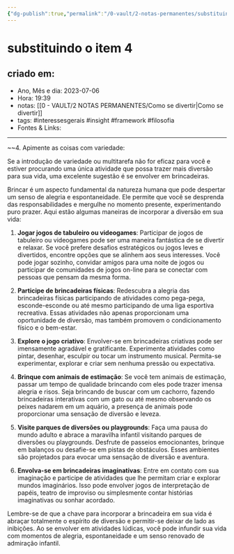 ```yaml
---
{"dg-publish":true,"permalink":"/0-vault/2-notas-permanentes/substituindo-o-item-4/","tags":["permanente","interessesgerais","insight","framework","filosofia"],"dgHomeLink":true,"dgShowLocalGraph":true,"dgShowFileTree":true,"dgEnableSearch":true}
---
```


# substituindo o item 4

## criado em: 
-  Ano, Mês e dia: 2023-07-06
- Hora: 19:39
- notas: [[0 - VAULT/2 NOTAS PERMANENTES/Como se divertir\|Como se divertir]]
- tags: 
 #interessesgerais #insight #framework #filosofia
- Fontes & Links: 
---
~~4. Apimente as coisas com variedade:

Se a introdução de variedade ou multitarefa não for eficaz para você e estiver procurando uma única atividade que possa trazer mais diversão para sua vida, uma excelente sugestão é se envolver em brincadeiras.

Brincar é um aspecto fundamental da natureza humana que pode despertar um senso de alegria e espontaneidade. Ele permite que você se desprenda das responsabilidades e mergulhe no momento presente, experimentando puro prazer. Aqui estão algumas maneiras de incorporar a diversão em sua vida:

1. **Jogar jogos de tabuleiro ou videogames**: Participar de jogos de tabuleiro ou videogames pode ser uma maneira fantástica de se divertir e relaxar. Se você prefere desafios estratégicos ou jogos leves e divertidos, encontre opções que se alinhem aos seus interesses. Você pode jogar sozinho, convidar amigos para uma noite de jogos ou participar de comunidades de jogos on-line para se conectar com pessoas que pensam da mesma forma.

2. **Participe de brincadeiras físicas**: Redescubra a alegria das brincadeiras físicas participando de atividades como pega-pega, esconde-esconde ou até mesmo participando de uma liga esportiva recreativa. Essas atividades não apenas proporcionam uma oportunidade de diversão, mas também promovem o condicionamento físico e o bem-estar.

3. **Explore o jogo criativo**: Envolver-se em brincadeiras criativas pode ser imensamente agradável e gratificante. Experimente atividades como pintar, desenhar, esculpir ou tocar um instrumento musical. Permita-se experimentar, explorar e criar sem nenhuma pressão ou expectativa.

4. **Brinque com animais de estimação**: Se você tem animais de estimação, passar um tempo de qualidade brincando com eles pode trazer imensa alegria e risos. Seja brincando de buscar com um cachorro, fazendo brincadeiras interativas com um gato ou até mesmo observando os peixes nadarem em um aquário, a presença de animais pode proporcionar uma sensação de diversão e leveza.

5. **Visite parques de diversões ou playgrounds**: Faça uma pausa do mundo adulto e abrace a maravilha infantil visitando parques de diversões ou playgrounds. Desfrute de passeios emocionantes, brinque em balanços ou desafie-se em pistas de obstáculos. Esses ambientes são projetados para evocar uma sensação de diversão e aventura.

6. **Envolva-se em brincadeiras imaginativas**: Entre em contato com sua imaginação e participe de atividades que lhe permitam criar e explorar mundos imaginários. Isso pode envolver jogos de interpretação de papéis, teatro de improviso ou simplesmente contar histórias imaginativas ou sonhar acordado.

Lembre-se de que a chave para incorporar a brincadeira em sua vida é abraçar totalmente o espírito de diversão e permitir-se deixar de lado as inibições. Ao se envolver em atividades lúdicas, você pode infundir sua vida com momentos de alegria, espontaneidade e um senso renovado de admiração infantil.